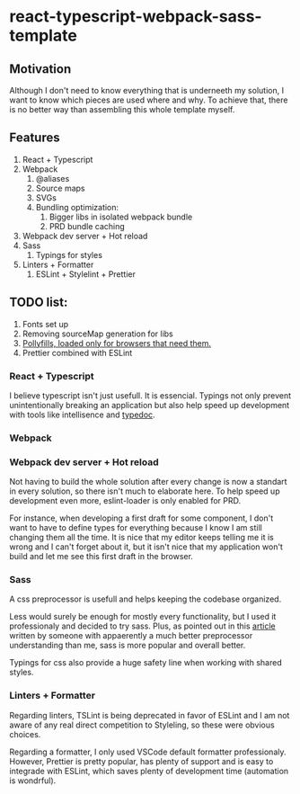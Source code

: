 # react-typescript-webpack-sass-template

## Motivation

Although I don't need to know everything that is underneeth my solution, I want to know which pieces are used where and why. To achieve that, there is no better way than assembling this whole template myself.

## Features

1.  React + Typescript
2.  Webpack
    1.  @aliases
    2.  Source maps
    3.  SVGs
    4.  Bundling optimization:
        1. Bigger libs in isolated webpack bundle
        2. PRD bundle caching
3.  Webpack dev server + Hot reload
4.  Sass
    1.  Typings for styles
5.  Linters + Formatter
    1. ESLint + Stylelint + Prettier

## TODO list:

1. Fonts set up
3. Removing sourceMap generation for libs
4. [Pollyfills, loaded only for browsers that need them.](https://medium.com/hackernoon/polyfills-everything-you-ever-wanted-to-know-or-maybe-a-bit-less-7c8de164e423)
5. Prettier combined with ESLint

### React + Typescript

I believe typescript isn't just usefull. It is essencial.
Typings not only prevent unintentionally breaking an application but also help speed up development with tools like intellisence and [typedoc](https://typedoc.org/guides/doccomments/).

### Webpack

### Webpack dev server + Hot reload

Not having to build the whole solution after every change is now a standart in every solution, so there isn't much to elaborate here.
To help speed up development even more, eslint-loader is only enabled for PRD.

For instance, when developing a first draft for some component, I don't want to have to define types for everything because I know I am still changing them all the time. It is nice that my editor keeps telling me it is wrong and I can't forget about it, but it isn't nice that my application won't build and let me see this first draft in the browser.

### Sass

A css preprocessor is usefull and helps keeping the codebase organized.

Less would surely be enough for mostly every functionality, but I used it professionaly and decided to try sass. Plus, as pointed out in this [article](https://css-tricks.com/sass-vs-less/) written by someone with appaerently a much better preprocessor understanding than me, sass is more popular and overall better.

Typings for css also provide a huge safety line when working with shared styles.

### Linters + Formatter

Regarding linters, TSLint is being deprecated in favor of ESLint and I am not aware of any real direct competition to Styleling, so these were obvious choices.

Regarding a formatter, I only used VSCode default formatter professionaly. However, Prettier is pretty popular, has plenty of support and is easy to integrade with ESLint, which saves plenty of development time (automation is wondrful).

